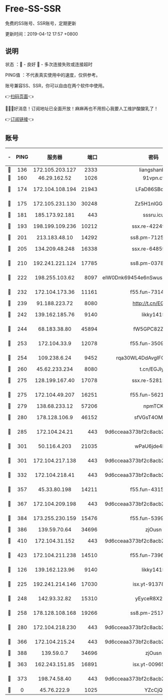 # Free-SS-SSR

免费的SS账号、SSR账号，定期更新

更新时间：2019-04-12 17:57 +0800

## 说明

状态     ：🙂 - 良好 🙁 - 多次连接失败或连接超时

PING值   ：不代表真实使用中的速度，仅供参考。

账号兼容SS、SSR，你可以自由在两个软件中使用。

👉[扫码页面](https://liesauer.github.io/Free-SS-SSR/)👈

🎉🎉🎉好消息！订阅地址已全面开放！麻麻再也不用担心我要人工维护酸酸乳了！

👉[订阅链接](https://www.liesauer.net/yogurt/subscribe?ACCESS_TOKEN=DAYxR3mMaZAsaqUb)👈

## 账号

|-|PING|服务器|端口|密码|加密方式|区域|
|:----:|:----:|:-----:|-----:|:----:|:----:|:----:|
|🙂|136|172.105.203.127|2333|liangshanbo|chacha20|JP|
|🙂|160|46.29.162.52|1026|91vpn.cf|rc4-md5|RU|
|🙂|174|172.104.108.194|21943|LFaD86SBq2lY|aes-256-cfb|JP|
|🙂|175|172.105.231.130|30248|Zz5H1nlGGKHx|aes-256-cfb|JP|
|🙂|181|185.173.92.181|443|sssru.icu|rc4-md5|RU|
|🙂|193|198.199.109.236|10212|ssx.re-42249834|aes-256-cfb|US|
|🙂|201|213.183.48.10|14292|ss8.pm-71250889|rc4-md5|RU|
|🙂|205|134.209.48.248|16338|ssx.re-64859691|aes-256-cfb|US|
|🙂|210|192.241.221.124|17785|ss8.pm-03781993|aes-256-cfb|US|
|🙂|222|198.255.103.62|8097|eIW0Dnk69454e6nSwuspv9DmS201tQ0D|aes-256-cfb|US|
|🙂|232|172.104.173.36|11161|f55.fun-73141785|aes-256-cfb|SG|
|🙂|239|91.188.223.72|8080|http://t.cn/EGJIyrl|rc4-md5|RU|
|🙂|242|139.162.185.76|9140|likky1415|aes-256-cfb|DE|
|🙂|244|68.183.38.80|45894|fW5GPC82Z97G|aes-256-cfb|GB|
|🙂|253|172.104.33.9|12078|f55.fun-35097379|aes-256-cfb|SG|
|🙂|254|109.238.6.24|9452|rqa30WL4DdAvgIFG6Fs3znzTa|aes-256-cfb|FR|
|🙂|260|45.62.233.234|8080|t.cn/EGJIyrl|rc4-md5|CA|
|🙂|275|128.199.167.40|17078|ssx.re-52815592|aes-256-cfb|SG|
|🙂|275|172.104.49.207|16251|f55.fun-56219821|aes-256-cfb|SG|
|🙂|279|138.68.233.12|57206|npmTCK|rc4-md5|US|
|🙂|280|178.128.106.9|46152|sfVGsT4OMxHC|aes-256-cfb|SG|
|🙂|285|172.104.24.21|443|9d6cceaa373bf2c8acb22e60b6a58be6|aes-256-cfb|US|
|🙂|301|50.116.4.203|21035|wPaU6jde4NZT|aes-256-cfb|US|
|🙂|301|172.104.217.138|443|9d6cceaa373bf2c8acb22e60b6a58be6|aes-256-cfb|US|
|🙂|332|172.104.218.41|443|9d6cceaa373bf2c8acb22e60b6a58be6|aes-256-cfb|US|
|🙂|357|45.33.80.198|14211|f55.fun-43151114|aes-256-cfb|US|
|🙂|367|172.104.209.198|443|9d6cceaa373bf2c8acb22e60b6a58be6|aes-256-cfb|US|
|🙂|384|173.255.230.159|15476|f55.fun-53994105|aes-256-cfb|US|
|🙂|386|139.59.70.64|34696|zjOusn|chacha20|IN|
|🙂|410|172.104.31.152|443|9d6cceaa373bf2c8acb22e60b6a58be6|aes-256-cfb|US|
|🙂|423|172.104.211.238|14510|f55.fun-73968171|aes-256-cfb|US|
|🙂|126|139.162.123.96|9140|likky1415|aes-256-cfb|JP|
|🙂|225|192.241.214.146|17030|isx.yt-91378799|aes-256-cfb|US|
|🙂|248|142.93.32.82|15310|yEyceR8X2EVd|aes-256-cfb|GB|
|🙂|258|178.128.108.168|19266|ss8.pm-25170314|aes-256-cfb|SG|
|🙂|280|172.104.218.230|443|9d6cceaa373bf2c8acb22e60b6a58be6|aes-256-cfb|US|
|🙂|366|172.104.215.24|443|9d6cceaa373bf2c8acb22e60b6a58be6|aes-256-cfb|US|
|🙂|388|139.59.0.7|34696|zjOusn|chacha20|IN|
|🙁|363|162.243.151.85|16891|isx.yt-00965280|aes-256-cfb|US|
|🙁|373|198.74.58.40|443|9d6cceaa373bf2c8acb22e60b6a58be6|aes-256-cfb|US|
|🙁|0|45.76.222.9|1025|YZcCjQ|rc4-md5|JP|
